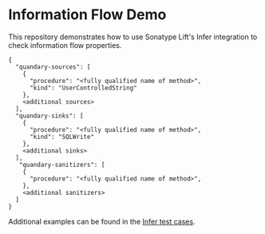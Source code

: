 # Information Flow Demo

This repository demonstrates how to use Sonatype Lift's Infer integration to check information flow properties.

```
{
  "quandary-sources": [
    {
      "procedure": "<fully qualified name of method>",
      "kind": "UserControlledString"
    },
    <additional sources>
  ],
  "quandary-sinks": [
    {
      "procedure": "<fully qualified name of method>",
      "kind": "SQLWrite"
    },
    <additional sinks>
  ],
   "quandary-sanitizers": [
    {
      "procedure": "<fully qualified name of method>",
    },
    <additional sanitizers>
  ]
}
```

Additional examples can be found in the [Infer test cases](https://github.com/facebook/infer/tree/main/infer/tests/codetoanalyze/java/quandary).
